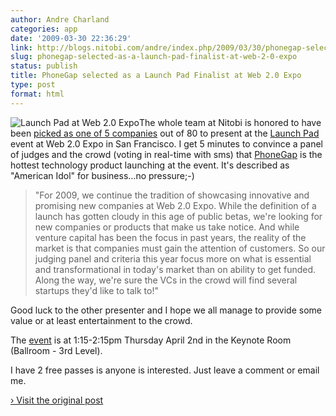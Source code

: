 ```yaml
---
author: Andre Charland
categories: app
date: '2009-03-30 22:36:29'
link: http://blogs.nitobi.com/andre/index.php/2009/03/30/phonegap-selected-as-a-launch-pad-finalist-at-web-20-expo/
slug: phonegap-selected-as-a-launch-pad-finalist-at-web-2-0-expo
status: publish
title: PhoneGap selected as a Launch Pad Finalist at Web 2.0 Expo
type: post
format: html
---
```


![Launch Pad at Web 2.0 Expo](http://assets.en.oreilly.com/1/event/22/webexsf2009_launchpad_logo.gif)The whole team at Nitobi is honored to have been [picked as one of 5 companies](http://www.nitobi.com/news/?a=61) out of 80 to present at the [Launch Pad](http://www.web2expo.com/webexsf2009/public/content/launchpad) event at Web 2.0 Expo in San Francisco. I get 5 minutes to convince a panel of judges and the crowd (voting in real-time with sms) that [PhoneGap](http://phonegap.com) is the hottest technology product launching at the event. It's described as "American Idol" for business…no pressure;-)

> "For 2009, we continue the tradition of showcasing innovative and promising new companies at Web 2.0 Expo. While the definition of a launch has gotten cloudy in this age of public betas, we're looking for new companies or products that make us take notice. And while venture capital has been the focus in past years, the reality of the market is that companies must gain the attention of customers. So our judging panel and criteria this year focus more on what is essential and transformational in today's market than on ability to get funded. Along the way, we're sure the VCs in the crowd will find several startups they'd like to talk to!"

Good luck to the other presenter and I hope we all manage to provide some value or at least entertainment to the crowd.

The [event](http://www.web2expo.com/webexsf2009/public/schedule/detail/8797) is at 1:15-2:15pm Thursday April 2nd in the Keynote Room (Ballroom - 3rd Level).

I have 2 free passes is anyone is interested. Just leave a comment or email me.

[› Visit the original post](http://blogs.nitobi.com/andre/index.php/2009/03/30/phonegap-selected-as-a-launch-pad-finalist-at-web-20-expo/)
